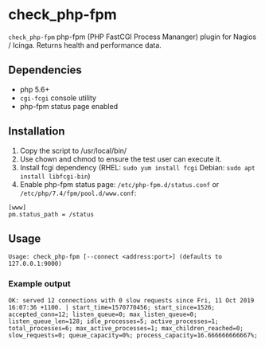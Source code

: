# check_php-fpm
`check_php-fpm` php-fpm (PHP FastCGI Process Mananger) plugin for Nagios / Icinga. Returns health and performance data.

## Dependencies
* php 5.6+
* `cgi-fcgi` console utility
* php-fpm status page enabled

## Installation
1. Copy the script to /usr/local/bin/
1. Use chown and chmod to ensure the test user can execute it.
1. Install fcgi dependency (RHEL: `sudo yum install fcgi` Debian: `sudo apt install libfcgi-bin`)
1. Enable php-fpm status page: `/etc/php-fpm.d/status.conf` or `/etc/php/7.4/fpm/pool.d/www.conf`:
```
[www]
pm.status_path = /status
```

## Usage
```
Usage: check_php-fpm [--connect <address:port>]	(defaults to 127.0.0.1:9000)
```

### Example output
```
OK: served 12 connections with 0 slow requests since Fri, 11 Oct 2019 16:07:36 +1100. | start_time=1570770456; start_since=1526; accepted_conn=12; listen_queue=0; max_listen_queue=0; listen_queue_len=128; idle_processes=5; active_processes=1; total_processes=6; max_active_processes=1; max_children_reached=0; slow_requests=0; queue_capacity=0%; process_capacity=16.666666666667%; 
```
